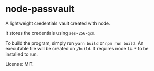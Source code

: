 # node-passvault

A lightweight credentials vault created with node.

It stores the credentials using `aes-256-gcm`.

To build the program, simply run `yarn build` or `npm run build`. An executable file will be created on `/build`. It requires node `14.*` to be installed to run.

License: MIT.
